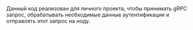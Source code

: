 Данный код реализован для личного проекта, чтобы принимать gRPC запрос, обрабатывать необходимые данные аутентификации и отправлять этот запрос на ноду.
